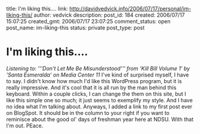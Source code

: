 title: I'm liking this....
link: http://davidvedvick.info/2006/07/17/personal/im-liking-this/
author: vedvick
description: 
post_id: 184
created: 2006/07/17 15:07:25
created_gmt: 2006/07/17 23:07:25
comment_status: open
post_name: im-liking-this
status: private
post_type: post

# I'm liking this....

_Listening to: '''Don't Let Me Be Misunderstood''' from 'Kill Bill Volume 1' by 'Santa Esmeralda' on Media Center 11_ I've kind of surprised myself, I have to say. I didn't know how much I'd like this WordPress program, but it is really impressive. And it's cool that it is all run by the man behind this keyboard. Within a couple clicks, I can change the them on this site, but I like this simple one so much; it just seems to exemplify my style. And I have no idea what I'm talking about. Anyways, I added a link to my first post ever on BlogSpot. It should be in the column to your right if you want to reminisce about the good ol' days of freshman year here at NDSU. With that I'm out. PEace.